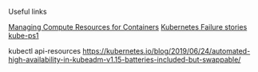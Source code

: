 Useful links

[Managing Compute Resources for Containers](https://kubernetes.io/docs/concepts/configuration/manage-compute-resources-container/)
[Kubernetes Failure stories](https://k8s.af/)
[kube-ps1](https://github.com/jonmosco/kube-ps1)

kubectl api-resources
https://kubernetes.io/blog/2019/06/24/automated-high-availability-in-kubeadm-v1.15-batteries-included-but-swappable/
